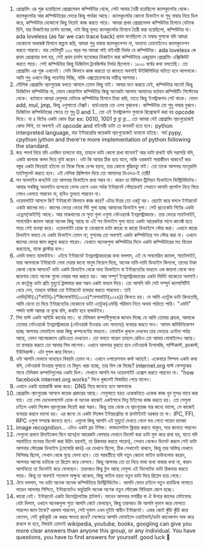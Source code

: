 1. প্রোগ্রামিং এর শুরু হয়েছিলো প্রোগ্রামেবল কম্পিউটার থেকে, সেটা আবার তৈরী হয়েছিলো ক্যালকুলেটর থেকে। ক্যালকুলেটর আর কম্পিউটারের ভেতর কিন্তু পার্থক্য আছে। ক্যালকুলেটর কোনো ডিভাইস যা শুধু নাম্বার নিয়ে ডিল করে, কম্পিউটার যেকোনো কিছু নিয়েই কাজ করতে পারে। আমরা প্রথম প্রোগ্রামেবল কম্পিউটার হিসাবে যেটাকে চিনি, যার ডিজাইনার চার্লস ব্যবেজ, ওটা কিন্তু মূলত ক্যলকুলেটর হিসাবে তৈরী করা হয়েছিলো, কম্পিউটার না। ada loveless (as far we can trace back) প্রথম বলেছিলো যে নাম্বার গুলাকে যদি আমরা যেকোনো অবজেক্ট হিসাবে কল্পনা করি, আমরা শুধু নাম্বার ক্যালকুলেশন না, অন্যান্য ডোমেইনেও ক্যালকুলেশন করতে পারবো। যার মোটামুটি ১০০ বছর পর আমরা পাই বাইনারী নির্ভর যে কম্পিউটার।
ada loveless কে প্রথম প্রোগ্রামার বলা হয়, সেই প্রথম চার্লস ব্যবেজের ডিজাইন করা কম্পিউটারে একচুয়াল প্রোগ্রামিং এক্সিকিউট করতে পারে। সেই কম্পিউটার কিন্তু ডিজিটাল ট্রানজিস্টর নির্ভর ছিলোনা। ১৮০০ বর্ষের কথা বলতেছি। তো প্রোগ্রামিং এর শুরু এখানেই। সেটা কিভাবে কাজ করতো তা জানতে অবশ্যই উইকিপিডিয়া ঘাটতে হবে আপনাকে। আমি শুধু এখানে কিছু পয়েন্টার দিচ্ছি, বাকি এক্সপ্লোরেশনের দায়ীত্ব আপনার।
2. মৌলিক প্রোগ্রামিং ল্যাংগুয়েজ বলতে আসলে তেমন কিছু নাই। আবার মনে করায়ে দেই, কম্পিউটার মানেই কিন্তু ডিজিটাল কম্পিউটার না, যেমন কোয়ান্টাম কম্পিউটার কিন্তু অনেকটা আলাদা আমাদের বর্তমান কম্পিউটিং সিস্টেমের থেকে। বর্তমানে আমরা রেগুলার যেটাকে কম্পিউটার হিসাবে চিন্তা করি, তাতে কিছু ইনস্ট্রাকশন সেট থাকে। যেমন add, mul, jmp, কিন্তু এগুলাতো টেক্সট। হার্ডওয়্যার তো এসব বুঝবেনা। কম্পিউটার তো শুধু নাম্বার বুঝবে। ডিজিটাল কম্পিউটারের ক্ষেত্রে তা শুধু 0 and 1.. তো এই ইনস্ট্রাকশন গুলাকে রিপ্রেজেন্ট করা হয় opcode দিয়ে। যা ৪ বিটের একটা কোড for ex: 0010, 1001 ব্লা ব্লা ব্লা... তো আমরা যেই প্রোগ্রামিং ল্যাংগুয়েজেই কোড লিখি, তা অবশ্যই এই opcode and বাইনারী ডাটা তে কনভার্ট হতে হবে। python interpreted language, যার ইন্টারপ্রেটর কয়েকটা ল্যাংগুয়েজেই বানানো হইছে। সার্চ pypy, cpython jython and there're more implementation of python following the standard.
3. জড় পদার্থ দিয়ে যদি এনজিন চালানো যায়, তাহলে ডাটা কেনো রাখা যাবেনা? আর ডাটা রাখাই যদি সরাসরি বলি, একটা কাগজে কলম দিয়ে ফুটা করেন। ওটা কি আবার ঠিক হয়ে যাবে, নাকি ওরকমই সারাজীবন থাকবে? জড় বস্তুর একটা ফিচারই হইলো তা নিজে নিজে চেন্জ হয়না, তার কোনো বুদ্ধিমত্ত্বা নাই। তো তাকে আপনার ম্যানুয়ালি ম্যানিপুলেট করতে হবে। এই বেসিক প্রিন্সিপাল দিয়ে তো আমাদের ডিএনএ-ই তেরী!
4. সব অনলাইন কনটেন্ট তো আপনার ডিভাইসে রাখা সম্ভব না। কারন তা বিলিয়ন ট্রিলিয়ন ডিভাইসে ডিস্ট্রিবিউটেড। আবার সবকিছু অনলাইন হলেতো যেসব দেশে এখন পর্যন্ত ইন্টারনেট পৌছায়নাই সেখানে আপনি ল্যাপটপ নিয়ে গিয়ে গেমও খেলতে পারবেন না, ছবিও তুলতে পারবেন না।
5. ওয়েবসাইট আসলে কি? ইন্টারনেট কিভাবে কাজ করে? এটার উত্তর তো একটু বড়। ছোটো করে বললে ইন্টারনেট একটা জালের মত। জালের ভেতর ভেতর গিট গুলা হচ্ছে আমাদের ডিভাইস গুলা। সেই প্রত্যেকটা গিটের একটা এড্রেস(আইপি) আছে। আর মাঝখানের যে সুতা গুলা ওগুলা নেটওয়্যার্ক ইনফ্রাস্ট্রাকচার। তার ভেতর স্যাটেলাইট, সাবমেরিন ক্যাবল আরো অনেক কিছু আছে যা এই সব ডিভাইস গুলা যাতে একটা আরেকটার সাথে কানেক্ট হতে পারে সেই ব্যবস্থা করে। ওয়েবসাইট হোক বা যেকোনো ডাটা কারো না কারো ডিভাইসে স্টোর করা। এখানে কারো ডিভাইস বলতে যে একটা ডিভাইস তেমন না; গুগলের তো অবশ্যই একটা কম্পিউটারে সব স্টোর করা না। এখানে জালের ভেতর জাল কল্পনা করতে পারেন। যেখানে অনেকগুলা কম্পিউটার মিলে একটা কম্পিউটারের মত বিহেভ করতেছে, যাকে ক্লাস্টার বলে।
6. এমবি বলতে ব্যান্ডউইথ। এইযে ইন্টারনেট ইনফ্রাস্ট্রাকচারের কথা বললাম, এই যে সাবমেরিন ক্যাবল, স্যাটেলাইট, যারা আপনাকে ইন্টারনেট সেবা দেয়ার জন্যে মানুষ নিয়োগ দিছে, অনেক দামি-দামি ডিভাইস কিনলো, তাদের টাকা কোথা থেকে আসবে? ডাটা একটা ডিভাইস থেকে অন্য ডিভাইসে বা ইন্টারনেটের মাধ্যমে এক জায়গা থেকে অন্য জায়গায় যেতে অনেক গুলো লেয়ার পার করতে হয়। আর সম্পূর্ণ ইনফ্রাস্ট্রাকচারের একটা লিমিট থাকেতো অবশ্যই। যে কতটুকু ডাটা প্রতি মুহুর্তে ট্রান্সফার করা সম্ভব একটা মাধ্যম দিয়ে। তো আপনি যদি সেই সম্পূ্র্ন ক্যাপাসিটিই খেয়ে নেন, তাহলে বাকিরা তো ইন্টারনেট ব্যবহার করতে পারবেনা। তাই এমবি(বিট(২)*বাইট(৮)*কিলোবাইট(১০২৪)*মেগাবাইট(১০২৪)) কিনতে হয়। যে আমি এতটুক ডাটা কিনতেছি, আমি যেনো তা দিয়ে ইন্টারনেটের যেকোনো ডাটা এতটুক(এমবি) পরিমান নিতে অথবা পাঠাতে পারি। "এমবি" শব্দটা যাস্ট আমরা না বুঝে বলি, কথাটা হবে ব্যন্ডউইথ।
7. সিম যাস্ট একটা আইডি কার্ডের মত। যা টেলিকম কম্পানীগুলাকে জানান দিচ্ছে যে আমি তোমার গ্রাহক, আমাকে তোমার নেটওয়্যার্ক ইনফ্রাস্ট্রাকচার (নেটওয়ার্ক টাওয়ার এবং অন্যান্য) ব্যবহার করতে দাও। আসল কমিউনিকেশন হচ্ছে আপনার মোবাইলে থাকা কিছু কম্পনেন্টের মাধ্যমে। মোবাইল খুললে দেখবেন তার ভেতরে এন্টেনা পর্যন্ত আছে, যেমন আগেরকালে রেডিওতে দেখতেন। তো বলতে পারেন তাহলে রেডিও তো আমার মোবাইলেও আছে। তা ব্যবহার করতে তো আমার সিম লাগেনা। এখানে আপনার বুঝতে হবে নেটওয়ার্ক টপোলজি, মাল্টিকাস্ট, ব্রডকাস্ট, ইউনিকাস্ট। এটা গুগল করে নিবেন।
8. ওটা আপনি যেভাবে ভাবছেন বিষয়টা তেমন না। এখানে ওপারেশনাল কস্ট আছেই। একেবারে সিম্পল একটা কথা বলি, নেটওয়ার্ক টাওয়ার গুলাতে যে বিদ্যুৎ খরচ হচ্ছে, তার বিল কে দিচ্ছে? internet.org যাস্ট ফেসবুকের সাথে টেলিকম কম্পানিগুলোর একটা ডিল। সেখানে আপনি সব ওয়েবসাইট এক্সেস করতে পারবেন না। "how facebook internet.org works" লিখে খুজলেই বিস্তারিত পেয়ে যাবেন।
9. এখানে একটা হায়ারার্কি কাজ করে। DNS নিয়ে জানতে হবে আপনাকে
10. প্রোগ্রামিং ল্যাংগুয়েজ আসলে কয়েক প্রকারের আছে। সেগুলাতে হয়ত একেকটাতে একেক কাজ খুব সুন্দর ভাবে করা যায়। তো গেম ডেভেলপমেন্ট হোক বা অনেক কাজেই একইসাথে ভিন্ন টাইপের কাজ করতে হয়। তো সেগুলা চাইলে একটা সিঙ্গেল ল্যাংগুয়েজ দিয়েই করা সম্ভব। কিন্তু তার থেকে যে ল্যাংগুয়েজ যার জন্যে ভালো, সে কাজেই ব্যবহার করলে ভালো হয়। এর জন্যে যে একটা সিঙ্গেল ইন্টারপ্রেটার বা রানটাইমই দরকার তা না। IPC, FFI, RPC এগুলা সম্মন্ধে জানতে হবে। এগুলো কিন্তু আপনি এই মুহুর্তে দেখতে গেলে ভয় পেতে পারেন হালকা
11. image recognition... এটাও একটা ব্রড টপিক। ফান্ডামেন্টাল ক্লিয়ার করতে থাকুন, পরে জানতে পারবেন
12. সেগুলো প্রথমে রিসাইকেল বিনে যাবে(যা আরেকটা ফোল্ডার যেখানে ডিলেট করা ডাটা মুভ করে রাখা হয়, যাতে যদি পরবর্তিতে মনেহয় ডিলেট করা উচিৎ হয়নাই, তা রিকভার করতে পারেন), সেখান থেকেও ডিলেট করলে সেই ডাটা আপনার স্টোরেজ ডিভাইস (মেমোরি কার্ড) এর যেখানে ছিলো, ঠিক সেখানেই থাকবে, কিন্তু তার অস্তিত্ব যেখানে লিপিবদ্ধ ছিলো, সেখান থেকে মুছে ফেলা হবে। তো পরবর্তীতে যদি নতুন কোনো ফাইল ডাউনলোড করেন, আপনার আগের ডাটাকে তা রিপ্লেস করে ফেলবে। কিন্তু আপনার তো তা নিয়ে মাথা ব্যথা থাকার কথা না, কারন আপনিতো তা ডিলেটই করে ফেলছেন। তারপরও কিছু টুল আছে যেগুলা এই ডিলেটেড ডাটা রিকভার করতে পারে। কিন্তু তা অবশ্যই শতভাগ অক্ষুন্য থাকেনা, কিছু ফাইল হয়ত নতুন ডাটা দিয়ে রিপ্লেস হয়ে গেছে।
13. ঐযে বললাম, সব ডাটা অনেক অনেক কম্পিউটারে ডিস্ট্রিবিউটেড। আপনি যেমন চাইলে নতুন হার্ডডিস্ক লাগাতে পারেন আপনার পিসিতে, ইন্টারনেটেও ভার্চুয়ালি অনেক অণেক নতুন স্টোরেজ মিডিয়াম জোগ হচ্ছে।
14. কারো নেই। ইন্টারনেট একটা ডিসেন্ট্রালাইজ প্লাটফর্ম। ভাবেন আপনার মশারীর বা ঐ উপরে জালের মেটাফোর যেটা দিলাম, ওখানে অনেকগুলা শুতা আপনি কেটে ফেলছেন, কিন্তু তারপরও কি আপনি দুভাগ করে ফেলতে পারলেন জাল টাকে? ধরলাম পারলেন, সেই দুভাগ এখন দুইটা স্বাধীন ইন্টারনেট। এবার কেটে কুঁচি কুঁচি করে ফেলেন, সেই কুচিকুচি কে করার ক্ষমতা রাখে? সেক্ষেত্রে আপনি মোবাইলে ওয়াইফাই/ডাটা কানেকশন অফ করে রাখলে যা হবে, বিষয়টা তেমনই
wikipedia, youtube, books, googling can give you more clear answers than anyone this group, or any individual. You have questions, you have to find answers for yourself. good luck 🙂 
